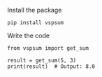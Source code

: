 Install the package
```
pip install vspsum
```
Write the code
```
from vspsum import get_sum

result = get_sum(5, 3)
print(result)  # Output: 8.0
```
